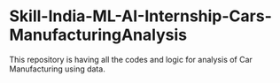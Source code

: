 # Skill-India-ML-AI-Internship-Cars-ManufacturingAnalysis
This repository is having all the codes and logic for analysis of Car  Manufacturing using data.

